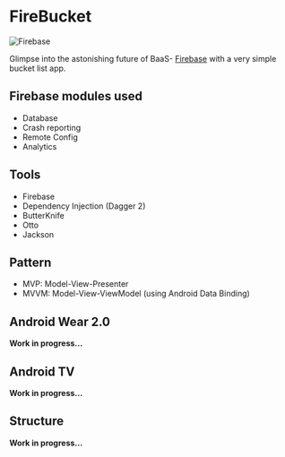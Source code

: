 # FireBucket
![Firebase](https://raw.githubusercontent.com/remychantenay/SampleFirebase/master/blob/header.jpg)

Glimpse into the astonishing future of BaaS- [Firebase](https://www.firebase.com/) with a very simple bucket list app.

## Firebase modules used
* Database
* Crash reporting
* Remote Config
* Analytics

## Tools
* Firebase
* Dependency Injection (Dagger 2)
* ButterKnife
* Otto
* Jackson

## Pattern
* MVP: Model-View-Presenter
* MVVM: Model-View-ViewModel (using Android Data Binding)

## Android Wear 2.0
__Work in progress...__

## Android TV
__Work in progress...__

## Structure
__Work in progress...__
